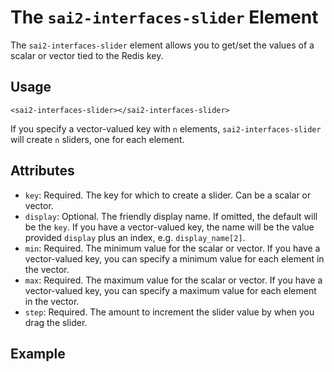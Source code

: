 The `sai2-interfaces-slider` Element
====================================
The `sai2-interfaces-slider` element allows you to get/set the values of a 
scalar or vector tied to the Redis key.

## Usage
```
<sai2-interfaces-slider></sai2-interfaces-slider>
```

If you specify a vector-valued key with `n` elements, `sai2-interfaces-slider` will create `n` sliders, one for each element.

## Attributes
* `key`: Required. The key for which to create a slider. Can be a scalar or vector.
* `display`: Optional. The friendly display name. If omitted, the default will be the `key`. If you have a vector-valued key, the name will be the value provided `display` plus an index, e.g. `display_name[2]`.
* `min`: Required. The minimum value for the scalar or vector. If you have a vector-valued key, you can specify a minimum value for each element in the vector.
* `max`: Required. The maximum value for the scalar or vector. If you have a vector-valued key, you can specify a maximum value for each element in the vector.
* `step`: Required. The amount to increment the slider value by when you drag the slider.

## Example
